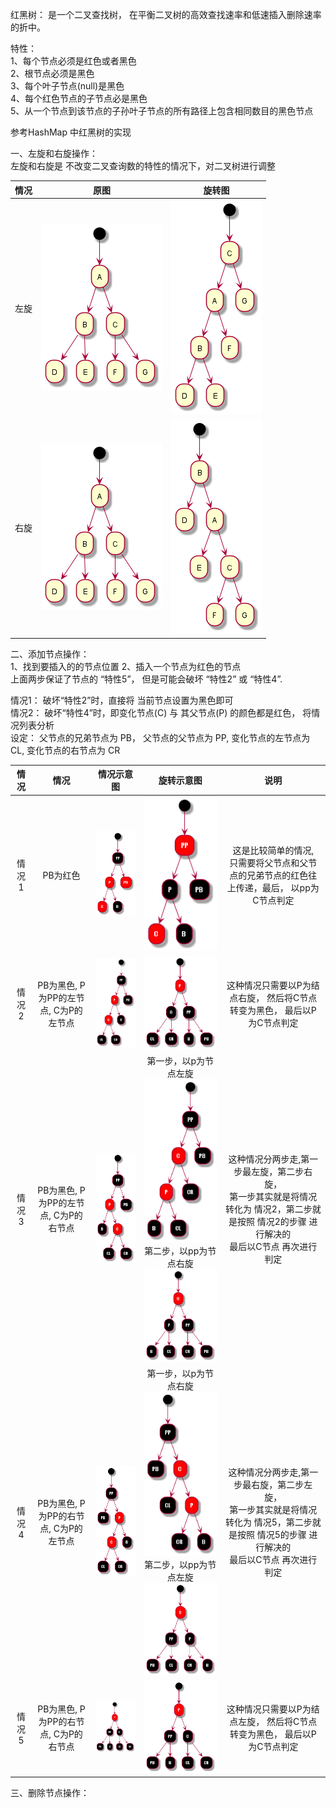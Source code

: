 红黑树： 是一个二叉查找树， 在平衡二叉树的高效查找速率和低速插入删除速率的折中。

特性：  
1、每个节点必须是红色或者黑色  
2、根节点必须是黑色  
3、每个叶子节点(null)是黑色  
4、每个红色节点的子节点必是黑色  
5、从一个节点到该节点的子孙叶子节点的所有路径上包含相同数目的黑色节点
 
参考HashMap 中红黑树的实现

一、左旋和右旋操作：  
左旋和右旋是 不改变二叉查询数的特性的情况下，对二叉树进行调整

| 情况 | 原图 | 旋转图 | 
| :----: | :----: | :----: | 
| 左旋 | ![原图](picture/原图-0.png)  | ![原图左旋](picture/原图左旋-0.png) |
| 右旋 | ![原图](picture/原图-0.png) | ![原图右旋](picture/原图右旋-0.png)|

 
二、添加节点操作：  
1、找到要插入的的节点位置
2、插入一个节点为红色的节点  
上面两步保证了节点的 “特性5”， 但是可能会破坏 “特性2” 或 “特性4”.

情况1： 破坏“特性2”时，直接将 当前节点设置为黑色即可  
情况2： 破坏“特性4”时，即变化节点(C) 与 其父节点(P) 的颜色都是红色，  将情况列表分析   
设定： 父节点的兄弟节点为 PB， 父节点的父节点为 PP, 变化节点的左节点为 CL, 变化节点的右节点为 CR

| 情况 | 情况 | 情况示意图 | 旋转示意图 | 说明 | 
| :----: | :----: | :----: | :----: | :----: | 
| 情况1 | PB为红色 |  ![](picture/insert/双红-PB红-0.png) | ![](picture/insert/双红-PB红(解)-0.png) | 这是比较简单的情况,<br/>只需要将父节点和父节点的兄弟节点的红色往上传递，最后， 以pp为C节点判定 |
| 情况2 | PB为黑色, P为PP的左节点, C为P的左节点 |  ![](picture/insert/双红-PB黑-左左-0.png) | ![](picture/insert/双红-PB黑-左左(解)-0.png) | 这种情况只需要以P为结点右旋， 然后将C节点转变为黑色， 最后以P 为C节点判定 |
| 情况3 | PB为黑色, P为PP的左节点, C为P的右节点 |  ![](picture/insert/双红-PB黑-左右-0.png) | 第一步，以p为节点左旋   ![](picture/insert/双红-PB黑-左右(步骤1)-0.png)  <br /> 第二步，以pp为节点右旋   ![](picture/insert/双红-PB黑-左右(步骤2)-0.png)| 这种情况分两步走,第一步最左旋，第二步右旋，<br/> 第一步其实就是将情况转化为 情况2，第二步就是按照 情况2的步骤 进行解决的<br/>  最后以C节点 再次进行判定 |
| 情况4 | PB为黑色, P为PP的右节点, C为P的左节点 | ![](picture/insert/双红-PB黑-右左-0.png) | 第一步，以p为节点右旋  ![](picture/insert/双红-PB黑-右左(步骤1)-0.png)   <br /> 第二步，以pp为节点左旋  ![](picture/insert/双红-PB黑-右左(步骤2)-0.png)  | 这种情况分两步走,第一步最右旋，第二步左旋，<br/> 第一步其实就是将情况转化为 情况5，第二步就是按照 情况5的步骤 进行解决的<br/>  最后以C节点 再次进行判定 |
| 情况5 | PB为黑色, P为PP的右节点, C为P的右节点 | ![](picture/insert/双红-PB黑-右右-0.png) | ![](picture/insert/双红-PB黑-右右(解)-0.png) | 这种情况只需要以P为结点左旋， 然后将C节点转变为黑色， 最后以P 为C节点判定 |

三、删除节点操作：

